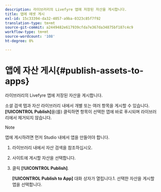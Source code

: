 ```yaml
---
description: 라이브러리의 Livefyre 앱에 저장된 자산을 게시합니다.
title: 앱에 에셋 게시
exl-id: 15c33394-da32-4057-a9ba-0323c85f7f92
translation-type: tm+mt
source-git-commit: a2449482e617939cfda7e367da34875bf187c4c9
workflow-type: tm+mt
source-wordcount: '108'
ht-degree: 0%

---
```


# 앱에 자산 게시{#publish-assets-to-apps}

라이브러리의 Livefyre 앱에 저장된 자산을 게시합니다.

소셜 검색 탭과 자산 라이브러리 내에서 개별 또는 여러 항목을 게시할 수 있습니다. **[!UICONTROL Publish]**&#x200B;을(를) 클릭하면 항목이 선택한 앱에 바로 푸시되며 라이브러리에서 제거되지 않습니다.

>[!NOTE]
>
>앱에 게시하려면 먼저 Studio 내에서 앱을 만들어야 합니다.

1. 라이브러리 내에서 자산 검색을 참조하십시오.
1. 사이트에 게시할 자산을 선택합니다.
1. 클릭 **[!UICONTROL Publish]**.

   **[!UICONTROL Publish to App]** 대화 상자가 열립니다.1. 선택한 자산을 게시할 앱을 선택합니다.
